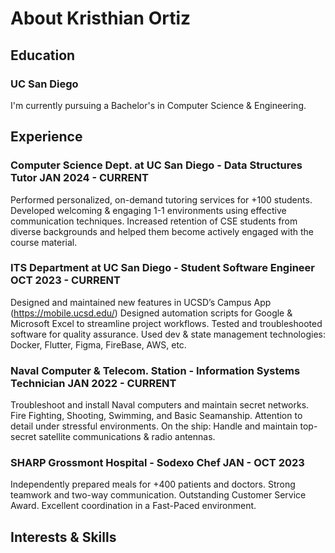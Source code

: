 [//]: <> (Include content that introduces who you are as a programmer and as a person)
[//]: <> (Include HEADINGS, Styling text, Quoting text, Quoting code, external links, section links, relative links [Link to another .md file or an image in your repo. If linking to an image, encode it as a regular link rather than an image], ordered and unordered lists, task lists)
# About Kristhian Ortiz
## Education
### UC San Diego
I'm currently pursuing a Bachelor's in Computer Science & Engineering.
## Experience
### Computer Science Dept. at UC San Diego - Data Structures Tutor               JAN 2024 - CURRENT
Performed personalized, on-demand tutoring services for +100 students.
Developed welcoming & engaging 1-1 environments using effective communication techniques. 
Increased retention of CSE students from diverse backgrounds and helped them become actively engaged with the course material.
### ITS Department at UC San Diego - Student Software Engineer                    OCT 2023 - CURRENT
Designed and maintained new features in UCSD’s Campus App (https://mobile.ucsd.edu/)
Designed automation scripts for Google & Microsoft Excel to streamline project workflows.
Tested and troubleshooted software for quality assurance.
Used dev & state management technologies: Docker, Flutter, Figma, FireBase, AWS, etc.
### Naval Computer & Telecom. Station - Information Systems Technician           JAN 2022 - CURRENT
Troubleshoot and install Naval computers and maintain secret networks.
Fire Fighting, Shooting, Swimming, and Basic Seamanship.
Attention to detail under stressful environments.
On the ship: Handle and maintain top-secret satellite communications & radio antennas.
### SHARP Grossmont Hospital - Sodexo Chef                                                           JAN - OCT 2023
Independently prepared meals for +400 patients and doctors.
Strong teamwork and two-way communication.
Outstanding Customer Service Award.
Excellent coordination in a Fast-Paced environment.

## Interests & Skills
